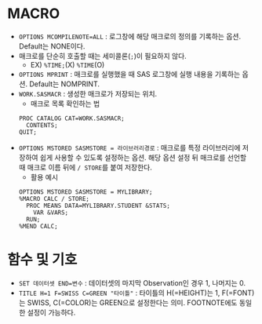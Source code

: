 # MACRO

- `OPTIONS MCOMPILENOTE=ALL` : 로그창에 해당 매크로의 정의를 기록하는 옵션. Default는 NONE이다.
- 매크로를 단순히 호출할 때는 세미콜론(`;`)이 필요하지 않다.
  - EX) `%TIME;`(X) `%TIME`(O)
- `OPTIONS MPRINT` : 매크로를 실행했을 때 SAS 로그창에 실행 내용을 기록하는 옵션. Default는 NOMPRINT.
- `WORK.SASMACR` : 생성한 매크로가 저장되는 위치.
  - 매크로 목록 확인하는 법
  ```SAS
  PROC CATALOG CAT=WORK.SASMACR;
    CONTENTS;
  QUIT;
  ```
- `OPTIONS MSTORED SASMSTORE = 라이브러리경로` : 매크로를 특정 라이브러리에 저장하여 쉽게 사용할 수 있도록 설정하는 옵션. 해당 옵션 설정 뒤 매크로를 선언할 때 매크로 이름 뒤에 `/ STORE`를 붙여 저장한다.
  - 활용 예시
  ```SAS
  OPTIONS MSTORED SASMSTORE = MYLIBRARY;
  %MACRO CALC / STORE;
    PROC MEANS DATA=MYLIBRARY.STUDENT &STATS;
      VAR &VARS;
    RUN;
  %MEND CALC;
  ```

# 함수 및 기호
- `SET 데이터셋 END=변수` : 데이터셋의 마지막 Observation인 경우 1, 나머지는 0.
- `TITLE H=1 F=SWISS C=GREEN "타이틀"` : 타이틀의 H(=HEIGHT)는 1, F(=FONT)는 SWISS, C(=COLOR)는 GREEN으로 설정한다는 의미. FOOTNOTE에도 동일한 설정이 가능하다.
